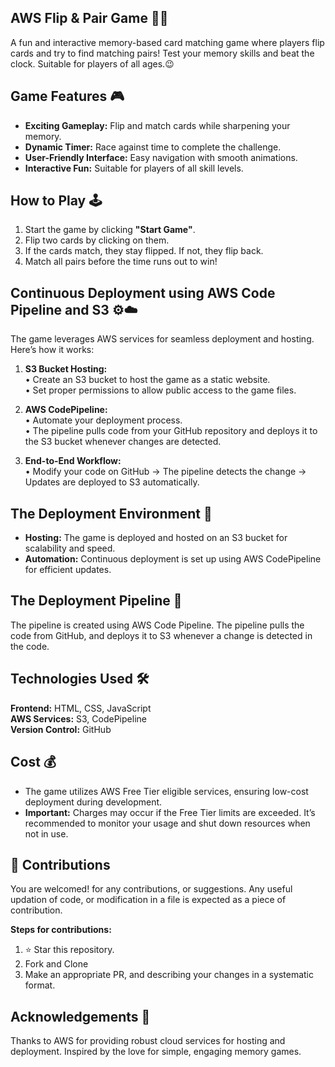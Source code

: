 ## AWS Flip & Pair Game 🎴🚀
  A fun and interactive memory-based card matching game where players flip cards and try to find matching pairs! Test your memory skills and beat the clock. Suitable for players of all ages.😉

## Game Features 🎮
- **Exciting Gameplay:** Flip and match cards while sharpening your memory.
- **Dynamic Timer:** Race against time to complete the challenge.
- **User-Friendly Interface:** Easy navigation with smooth animations.
- **Interactive Fun:** Suitable for players of all skill levels.

## How to Play 🕹️
1. Start the game by clicking **"Start Game"**.
2. Flip two cards by clicking on them.
3. If the cards match, they stay flipped. If not, they flip back.
4. Match all pairs before the time runs out to win!


## Continuous Deployment using AWS Code Pipeline and S3 ⚙️☁️
The game leverages AWS services for seamless deployment and hosting. Here’s how it works:

1. **S3 Bucket Hosting:**<br/>
    • Create an S3 bucket to host the game as a static website.<br/>
    • Set proper permissions to allow public access to the game files.

2. **AWS CodePipeline:**<br/>
    • Automate your deployment process.<br/>
    • The pipeline pulls code from your GitHub repository and deploys it to the S3 bucket whenever changes are      detected.

3. **End-to-End Workflow:**<br/>
    • Modify your code on GitHub → The pipeline detects the change → Updates are deployed to S3 automatically.

## The Deployment Environment 🚀
- **Hosting:** The game is deployed and hosted on an S3 bucket for scalability and speed.
- **Automation:** Continuous deployment is set up using AWS CodePipeline for efficient updates.

## The Deployment Pipeline 🚀
The pipeline is created using AWS Code Pipeline.  The pipeline pulls the code from GitHub, and deploys it to S3 whenever a change is detected in the code.

## Technologies Used 🛠️
**Frontend:** HTML, CSS, JavaScript  
**AWS Services:** S3, CodePipeline  
**Version Control:** GitHub  

## Cost 💰
- The game utilizes AWS Free Tier eligible services, ensuring low-cost deployment during development.
- **Important:** Charges may occur if the Free Tier limits are exceeded. It’s recommended to monitor your usage and shut down resources when not in use.

## 🤝 Contributions
You are welcomed! for any contributions, or suggestions. Any useful updation of code, or modification in a file is expected as a piece of contribution.

**Steps for contributions:**
1. ⭐ Star this repository.
2. Fork and Clone
3. Make an appropriate PR, and describing your changes in a systematic format.

## Acknowledgements 🙌
Thanks to AWS for providing robust cloud services for hosting and deployment.
Inspired by the love for simple, engaging memory games.